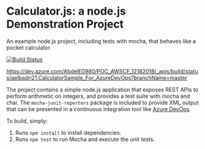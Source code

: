 Calculator.js: a node.js Demonstration Project
==============================================
An example node.js project, including tests with mocha, that behaves like
a pocket calculator.

[![Build Status](https://dev.azure.com/AbdelE0980/POC_AWSCF_12182018/_apis/build/status/aelbadri21.CalculatorSample_For_AzureDevOps?branchName=master)](https://dev.azure.com/AbdelE0980/POC_AWSCF_12182018/_build/latest?definitionId=7?branchName=master)

https://dev.azure.com/AbdelE0980/POC_AWSCF_12182018/_apis/build/status/aelbadri21.CalculatorSample_For_AzureDevOps?branchName=master

The project contains a simple node.js application that exposes REST APIs
to perform arithmetic on integers, and provides a test suite with mocha
and chai.  The `mocha-junit-reporters` package is included to provide XML
output that can be presented in a continuous integration tool like
[Azure DevOps](https://azure.com/devops).

To build, simply:

1. Runs `npm install` to install dependencies.
2. Runs `npm test` to run Mocha and execute the unit tests.

